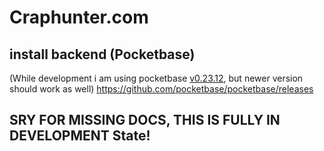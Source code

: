 # Craphunter.com

## install backend (Pocketbase)

(While development i am using pocketbase [v0.23.12](https://github.com/pocketbase/pocketbase/releases/tag/v0.23.12), but newer version should work as well)
https://github.com/pocketbase/pocketbase/releases

## SRY FOR MISSING DOCS, THIS IS FULLY IN DEVELOPMENT State!
